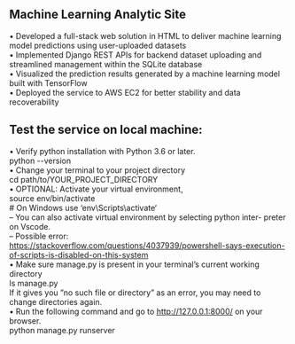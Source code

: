 ## Machine Learning Analytic Site
• Developed a full-stack web solution in HTML to deliver machine learning model predictions using user-uploaded datasets\
• Implemented Django REST APIs for backend dataset uploading and streamlined management within the SQLite database\
• Visualized the prediction results generated by a machine learning model built with TensorFlow\
• Deployed the service to AWS EC2 for better stability and data recoverability

## Test the service on local machine: 
• Verify python installation with Python 3.6 or later.\
            python --version\
• Change your terminal to your project directory\
            cd path/to/YOUR_PROJECT_DIRECTORY\
• OPTIONAL: Activate your virtual environment,\
            source env/bin/activate\
            # On Windows use ‘env\Scripts\activate‘ \
– You can also activate virtual environment by selecting python inter- preter on Vscode. \
– Possible error:\
https://stackoverflow.com/questions/4037939/powershell-says-execution-of-scripts-is-disabled-on-this-system \
• Make sure manage.py is present in your terminal’s current working directory \
ls manage.py \
If it gives you ”no such file or directory” as an error, you may need to change directories again. \
• Run the following command and go to http://127.0.0.1:8000/ on your browser.\
python manage.py runserver
